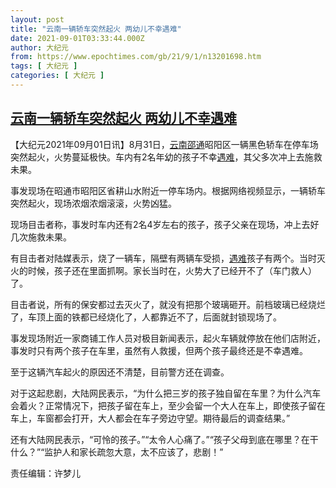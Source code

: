```yaml
---
layout: post
title: "云南一辆轿车突然起火 两幼儿不幸遇难"
date: 2021-09-01T03:33:44.000Z
author: 大纪元
from: https://www.epochtimes.com/gb/21/9/1/n13201698.htm
tags: [ 大纪元 ]
categories: [ 大纪元 ]
---
```

<!--1630467224000-->
[云南一辆轿车突然起火 两幼儿不幸遇难](https://www.epochtimes.com/gb/21/9/1/n13201698.htm)
------

<div>
<p>【大纪元2021年09月01日讯】8月31日，<a href="https://www.epochtimes.com/gb/tag/%E4%BA%91%E5%8D%97%E9%82%B5%E9%80%9A.html">云南邵通</a>昭阳区一辆黑色轿车在停车场突然起火，火势蔓延极快。车内有2名年幼的孩子不幸<a href="https://www.epochtimes.com/gb/tag/%E9%81%87%E9%9A%BE.html">遇难</a>，其父多次冲上去施救未果。</p><p>事发现场在昭通市昭阳区省耕山水附近一停车场内。根据网络视频显示，一辆轿车突然起火，现场浓烟浓烟滚滚，火势凶猛。</p><p>现场目击者称，事发时车内还有2名4岁左右的孩子，孩子父亲在现场，冲上去好几次施救未果。</p><p>有目击者对陆媒表示，烧了一辆车，隔壁有两辆车受损，<a href="https://www.epochtimes.com/gb/tag/%E9%81%87%E9%9A%BE.html">遇难</a>孩子有两个。当时灭火的时候，孩子还在里面抓啊。家长当时在，火势大了已经开不了（车门救人）了。</p><p>目击者说，所有的保安都过去灭火了，就没有把那个玻璃砸开。前档玻璃已经烧烂了，车顶上面的铁都已经烧化了，人都靠近不了，后面就封锁现场了。</p><p>事发现场附近一家商铺工作人员对极目新闻表示，起火车辆就停放在他们店附近，事发时只有两个孩子在车里，虽然有人救援，但两个孩子最终还是不幸遇难。</p><p>至于这辆汽车起火的原因还不清楚，目前警方还在调查。</p><p>对于这起悲剧，大陆网民表示，“为什么把三岁的孩子独自留在车里？为什么汽车会着火？正常情况下，把孩子留在车上，至少会留一个大人在车上，即使孩子留在车上，车窗都会打开，大人都会在车子旁边守望。期待最后的调查结果。”</p><p>还有大陆网民表示，“可怜的孩子。”“太令人心痛了。”“孩子父母到底在哪里？在干什么？”“监护人和家长疏忽大意，太不应该了，悲剧！”</p><p>责任编辑：许梦儿</p>
</div>
